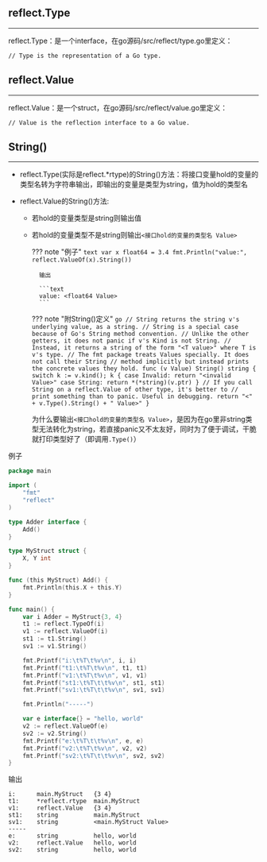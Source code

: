 ## **reflect.Type**

---

reflect.Type：是一个interface，在go源码/src/reflect/type.go里定义：

```text
// Type is the representation of a Go type.
```

## **reflect.Value**

---

reflect.Value：是一个struct，在go源码/src/reflect/value.go里定义：

```text
// Value is the reflection interface to a Go value.
```

## **String()**

---

- reflect.Type(实际是reflect.\*rtype)的String()方法：将接口变量hold的变量的类型名转为字符串输出，即输出的变量是类型为string，值为hold的类型名

- reflect.Value的String()方法:

	- 若hold的变量类型是string则输出值

	- 若hold的变量类型不是string则输出`<接口hold的变量的类型名 Value>`

		??? note "例子"
			```text
			var x float64 = 3.4
			fmt.Println("value:", reflect.ValueOf(x).String())
			```

			输出

			```text
			value: <float64 Value>
			```

		??? note "附String()定义"
			```go
			// String returns the string v's underlying value, as a string.
			// String is a special case because of Go's String method convention.
			// Unlike the other getters, it does not panic if v's Kind is not String.
			// Instead, it returns a string of the form "<T value>" where T is v's type.
			// The fmt package treats Values specially. It does not call their String
			// method implicitly but instead prints the concrete values they hold.
			func (v Value) String() string {
			    switch k := v.kind(); k {
			    case Invalid:
			        return "<invalid Value>"
			    case String:
			        return *(*string)(v.ptr)
			    }
			    // If you call String on a reflect.Value of other type, it's better to
			    // print something than to panic. Useful in debugging.
			    return "<" + v.Type().String() + " Value>"
			}
			```

		为什么要输出`<接口hold的变量的类型名 Value>`，是因为在go里非string类型无法转化为string，若直接panic又不太友好，同时为了便于调试，干脆就打印类型好了（即调用`.Type()`）

例子

```go
package main

import (
	"fmt"
	"reflect"
)

type Adder interface {
	Add()
}

type MyStruct struct {
	X, Y int
}

func (this MyStruct) Add() {
	fmt.Println(this.X + this.Y)
}

func main() {
	var i Adder = MyStruct{3, 4}
	t1 := reflect.TypeOf(i)
	v1 := reflect.ValueOf(i)
	st1 := t1.String()
	sv1 := v1.String()

	fmt.Printf("i:\t%T\t%v\n", i, i)
	fmt.Printf("t1:\t%T\t%v\n", t1, t1)
	fmt.Printf("v1:\t%T\t%v\n", v1, v1)
	fmt.Printf("st1:\t%T\t\t%v\n", st1, st1)
	fmt.Printf("sv1:\t%T\t\t%v\n", sv1, sv1)

	fmt.Println("-----")

	var e interface{} = "hello, world"
	v2 := reflect.ValueOf(e)
	sv2 := v2.String()
	fmt.Printf("e:\t%T\t\t%v\n", e, e)
	fmt.Printf("v2:\t%T\t%v\n", v2, v2)
	fmt.Printf("sv2:\t%T\t\t%v\n", sv2, sv2)
}
```

输出

```text
i:		main.MyStruct	{3 4}
t1:		*reflect.rtype	main.MyStruct
v1:		reflect.Value	{3 4}
st1:	string			main.MyStruct
sv1:	string			<main.MyStruct Value>
-----
e:		string			hello, world
v2:		reflect.Value	hello, world
sv2:	string			hello, world
```
